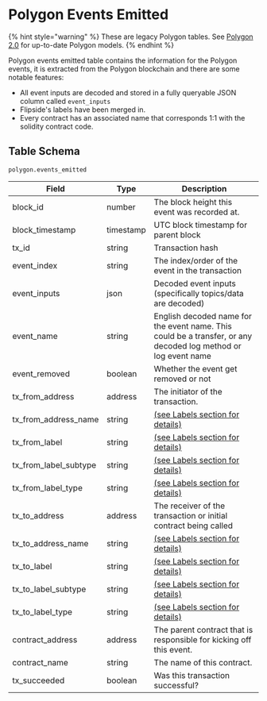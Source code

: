 # Polygon Events Emitted

{% hint style="warning" %}
These are legacy Polygon tables. See [Polygon 2.0](../polygon-2.0-tables.md) for up-to-date Polygon models.
{% endhint %}

Polygon events emitted table contains the information for the Polygon events, it is extracted from the Polygon blockchain and there are some notable features:

* All event inputs are decoded and stored in a fully queryable JSON column called `event_inputs`
* Flipside's labels have been merged in.
* Every contract has an associated name that corresponds 1:1 with the solidity contract code.

## Table Schema

`polygon.events_emitted`

| Field                    | Type      | Description                                                                                                    |
| ------------------------ | --------- | -------------------------------------------------------------------------------------------------------------- |
| block\_id                | number    | The block height this event was recorded at.                                                                   |
| block\_timestamp         | timestamp | UTC block timestamp for parent block                                                                           |
| tx\_id                   | string    | Transaction hash                                                                                               |
| event\_index             | string    | The index/order of the event in the transaction                                                                |
| event\_inputs            | json      | Decoded event inputs (specifically topics/data are decoded)                                                    |
| event\_name              | string    | English decoded name for the event name. This could be a transfer, or any decoded log method or log event name |
| event\_removed           | boolean   | Whether the event get removed or not                                                                           |
| tx\_from\_address        | address   | The initiator of the transaction.                                                                              |
| tx\_from\_address\_name  | string    | [(see Labels section for details)](../../data-models/labels/)                                                  |
| tx\_from\_label          | string    | [(see Labels section for details)](../../data-models/labels/)                                                  |
| tx\_from\_label\_subtype | string    | [(see Labels section for details)](../../data-models/labels/)                                                  |
| tx\_from\_label\_type    | string    | [(see Labels section for details)](../../data-models/labels/)                                                  |
| tx\_to\_address          | address   | The receiver of the transaction or initial contract being called                                               |
| tx\_to\_address\_name    | string    | [(see Labels section for details)](../../data-models/labels/)                                                  |
| tx\_to\_label            | string    | [(see Labels section for details)](../../data-models/labels/)                                                  |
| tx\_to\_label\_subtype   | string    | [(see Labels section for details)](../../data-models/labels/)                                                  |
| tx\_to\_label\_type      | string    | [(see Labels section for details)](../../data-models/labels/)                                                  |
| contract\_address        | address   | The parent contract that is responsible for kicking off this event.                                            |
| contract\_name           | string    | The name of this contract.                                                                                     |
| tx\_succeeded            | boolean   | Was this transaction successful?                                                                               |
